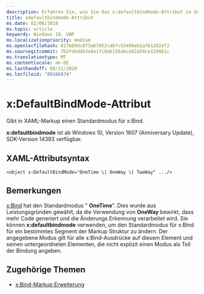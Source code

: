 ```yaml
---
description: Erfahren Sie, wie Sie das x:defaultbindmode-Attribut in XAML-Markup verwenden, um einen anderen Standardmodus für x:Bind als "OneTime" anzugeben.
title: xdefaultbindmode-Attribut
ms.date: 02/08/2018
ms.topic: article
keywords: Windows 10, UWP
ms.localizationpriority: medium
ms.openlocfilehash: 817b89dc8f3ab7952cdbfc53489eb1afb12024f2
ms.sourcegitcommit: 7b2febddb3e8a17c9ab158abcdd2a59ce126661c
ms.translationtype: MT
ms.contentlocale: de-DE
ms.lasthandoff: 08/31/2020
ms.locfileid: "89166874"
---
```

# <a name="xdefaultbindmode-attribute"></a>x:DefaultBindMode-Attribut

Gibt in XAML-Markup einen Standardmodus für x:Bind.

**x:defaultbindmode** ist ab Windows 10, Version 1607 (Anniversary Update), SDK-Version 14393 verfügbar.

## <a name="xaml-attribute-usage"></a>XAML-Attributsyntax

``` syntax
<object x:DefaultBindMode="OneTime \| OneWay \| TwoWay" .../>
```

## <a name="remarks"></a>Bemerkungen

[x:Bind](x-bind-markup-extension.md) hat den Standardmodus " **OneTime**". Dies wurde aus Leistungsgründen gewählt, da die Verwendung von **OneWay** bewirkt, dass mehr Code generiert und die Änderungs Erkennung verarbeitet wird. Sie können **x:defaultbindmode** verwenden, um den Standardmodus für x:Bind für ein bestimmtes Segment der Markup Struktur zu ändern. Der angegebene Modus gilt für alle x:Bind-Ausdrücke auf diesem Element und seinen untergeordneten Elementen, die nicht explizit einen Modus als Teil der Bindung angeben.

## <a name="related-topics"></a>Zugehörige Themen

* [x:Bind-Markup Erweiterung](x-bind-markup-extension.md)
